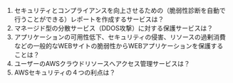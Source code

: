 1. セキュリティとコンプライアンスを向上させるための（脆弱性診断を自動で行うことができる）レポートを作成するサービスは？  
2. マネージド型の分散サービス（DDOS攻撃）に対する保護サービスは？  
3. アプリケーションの可用性低下、セキュリティの侵害、リソースの過剰消費などの一般的なWEBサイトの脆弱性からWEBアプリケーションを保護することは？  
4. ユーザーのAWSクラウドリソースへアクセス管理サービスは？
5. AWSセキュリティの４つの利点は？
